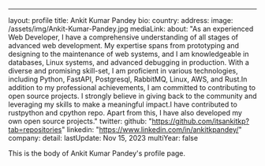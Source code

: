 ---
layout: profile
title: Ankit Kumar Pandey
bio: 
country:
address: 
image: /assets/img/Ankit-Kumar-Pandey.jpg
mediaLink: 
about: "As an experienced Web Developer, I have a comprehensive understanding of all stages of advanced web development. My expertise spans from prototyping and designing to the maintenance of web systems, and I am knowledgeable in databases, Linux systems, and advanced debugging in production. With a diverse and promising skill-set, I am proficient in various technologies, including Python, FastAPI, Postgresql, RabbitMQ, Linux, AWS, and Rust.In addition to my professional achievements, I am committed to contributing to open source projects. I strongly believe in giving back to the community and leveraging my skills to make a meaningful impact.I have contributed to rustpython and cpython repo. Apart from this, I have also developed my own open source projects."
twitter: 
github: "https://github.com/itsankitkp?tab=repositories"
linkedin: "https://www.linkedin.com/in/ankitkpandey/"
company: 
detail: 
lastUpdate: Nov 15, 2023
multiYear: false


This is the body of Ankit Kumar Pandey's profile page.
